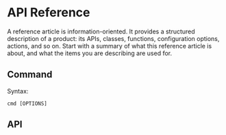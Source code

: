 # API Reference

A reference article is information-oriented.
It provides a structured description of a product:
its APIs, classes, functions, configuration options, actions, and so on.
Start with a summary of what this reference article is about, and what the items you are describing are used for.

## Command

Syntax:

```shell
cmd [OPTIONS]
```

## API 

<api-endpoint openapi-path="./../openapi.yaml" endpoint="/v1/accounts" method="GET"/>



<seealso>
    <!--Provide links to related how-to guides, overviews, and tutorials.-->
</seealso>